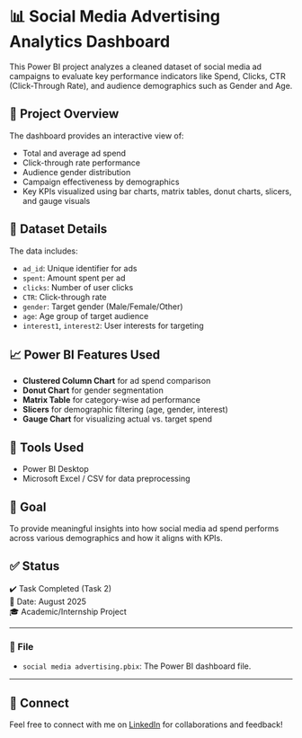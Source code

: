 # 📊 Social Media Advertising Analytics Dashboard

This Power BI project analyzes a cleaned dataset of social media ad campaigns to evaluate key performance indicators like Spend, Clicks, CTR (Click-Through Rate), and audience demographics such as Gender and Age.

## 🚀 Project Overview

The dashboard provides an interactive view of:
- Total and average ad spend
- Click-through rate performance
- Audience gender distribution
- Campaign effectiveness by demographics
- Key KPIs visualized using bar charts, matrix tables, donut charts, slicers, and gauge visuals

## 📁 Dataset Details

The data includes:
- `ad_id`: Unique identifier for ads
- `spent`: Amount spent per ad
- `clicks`: Number of user clicks
- `CTR`: Click-through rate
- `gender`: Target gender (Male/Female/Other)
- `age`: Age group of target audience
- `interest1`, `interest2`: User interests for targeting

## 📈 Power BI Features Used

- **Clustered Column Chart** for ad spend comparison
- **Donut Chart** for gender segmentation
- **Matrix Table** for category-wise ad performance
- **Slicers** for demographic filtering (age, gender, interest)
- **Gauge Chart** for visualizing actual vs. target spend

## 📌 Tools Used

- Power BI Desktop
- Microsoft Excel / CSV for data preprocessing

## 🎯 Goal

To provide meaningful insights into how social media ad spend performs across various demographics and how it aligns with KPIs.

## ✅ Status

✔️ Task Completed (Task 2)  
📅 Date: August 2025  
🎓 Academic/Internship Project

---

### 📎 File

- `social media advertising.pbix`: The Power BI dashboard file.

---

## 🔗 Connect

Feel free to connect with me on [LinkedIn](https://www.linkedin.com/in/dekollu-harshitha-617948318/) for collaborations and feedback!
